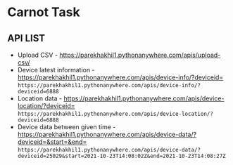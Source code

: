 # Carnot Task

## API LIST

* Upload CSV - https://parekhakhil1.pythonanywhere.com/apis/upload-csv/
* Device latest information - https://parekhakhil1.pythonanywhere.com/apis/device-info/?deviceid=
```https://parekhakhil1.pythonanywhere.com/apis/device-info/?deviceid=6888```
* Location data - https://parekhakhil1.pythonanywhere.com/apis/device-location/?deviceid=
 ```https://parekhakhil1.pythonanywhere.com/apis/device-location/?deviceid=6888```
* Device data between given time - https://parekhakhil1.pythonanywhere.com/apis/device-data/?deviceid=&start=&end=
```https://parekhakhil1.pythonanywhere.com/apis/device-data/?deviceid=25029&start=2021-10-23T14:08:02Z&end=2021-10-23T14:08:27Z```
